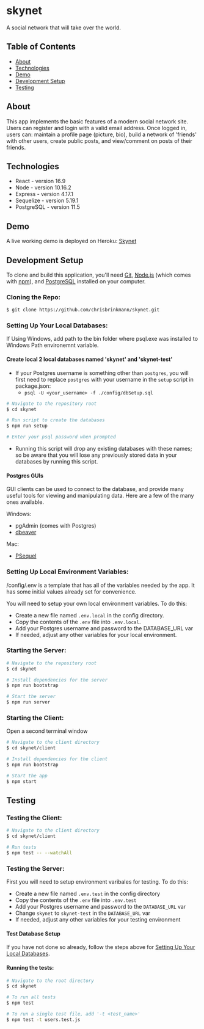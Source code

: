 # skynet
A social network that will take over the world.

## Table of Contents 
- [About](#about)
- [Technologies](#technologies)
- [Demo](#demo)
- [Development Setup](#development-setup)
- [Testing](#testing)

## About
This app implements the basic features of a modern social network site. Users can register and login with a valid email address. Once logged in, users can: maintain a profile page (picture, bio), build a network of 'friends' with other users, create public posts, and view/comment on posts of their friends.

## Technologies
- React - version 16.9
- Node - version 10.16.2
- Express - version 4.17.1
- Sequelize - version 5.19.1
- PostgreSQL - version 11.5

## Demo
A live working demo is deployed on Heroku: [Skynet](https://skynet-app-1.herokuapp.com/)

## Development Setup
To clone and build this application, you'll need [Git](https://git-scm.com), [Node.js](https://nodejs.org/en/download/) (which comes with [npm](http://npmjs.com)), and [PostgreSQL](https://www.postgresql.org/download/) installed on your computer.

### Cloning the Repo:
```bash
$ git clone https://github.com/chrisbrinkmann/skynet.git
```

### Setting Up Your Local Databases:
If Using Windows, add path to the bin folder where psql.exe was installed to Windows Path environemnt variable.

#### Create local 2 local databases named 'skynet' and 'skynet-test'
* If your Postgres username is something other than `postgres`, you will first need to replace `postgres` with your username in the `setup` script in package.json:
  * `psql -U <your_username> -f ./config/dbSetup.sql`
```bash
# Navigate to the repository root
$ cd skynet

# Run script to create the databases
$ npm run setup

# Enter your psql password when prompted
```
* Running this script will drop any existing databases with these names; so be aware that you will lose any previously stored data in your databases by running this script.

#### Postgres GUIs
GUI clients can be used to connect to the database, and provide many useful tools for viewing and manipulating data. Here are a few of the many ones available.

Windows:
- pgAdmin (comes with Postgres)
- [dbeaver](https://dbeaver.io/download/)

Mac:
- [PSequel](http://www.psequel.com)

### Setting Up Local Environment Variables:
/config/.env is a template that has all of the variables needed by the app. It has some initial values already set for convenience.

You will need to setup your own local environment variables. To do this:

- Create a new file named `.env.local` in the config directory.
- Copy the contents of the `.env` file into `.env.local`.
- Add your Postgres username and password to the DATABASE_URL var
- If needed, adjust any other variables for your local environment.

### Starting the Server:
```bash
# Navigate to the repository root
$ cd skynet

# Install dependencies for the server
$ npm run bootstrap

# Start the server
$ npm run server
```
### Starting the Client:
Open a second terminal window
```bash
# Navigate to the client directory
$ cd skynet/client

# Install dependencies for the client
$ npm run bootstrap

# Start the app
$ npm start
```

## Testing

### Testing the Client:
```bash
# Navigate to the client directory
$ cd skynet/client

# Run tests
$ npm test -- --watchAll
```

### Testing the Server:

First you will need to setup environment varibales for testing. To do this:

- Create a new file named `.env.test` in the config directory
- Copy the contents of the `.env` file into `.env.test`
- Add your Postgres username and password to the `DATABASE_URL` var
- Change `skynet` to `skynet-test` in the `DATABASE_URL` var
- If needed, adjust any other variables for your testing environment

#### Test Database Setup

If you have not done so already, follow the steps above for [Setting Up Your Local Databases](#Setting-Up-Your-Local-Databases).

#### Running the tests:

```bash
# Navigate to the root directory
$ cd skynet

# To run all tests
$ npm test

# To run a single test file, add '-t <test_name>'
$ npm test -t users.test.js
```
